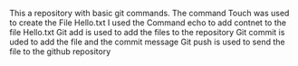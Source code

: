 This a repository with basic git commands.
The command Touch was used to create the File Hello.txt 
I used the Command echo to add contnet to the file Hello.txt
Git add is used to add the files to the repository 
Git commit is uded to add the file and the commit message
Git push is used to send the file to the github repository

